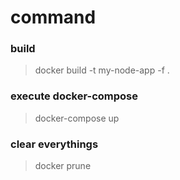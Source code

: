 # command
### build
> docker build -t my-node-app -f .
### execute docker-compose
> docker-compose up
### clear everythings
> docker prune
